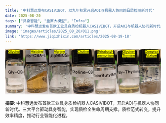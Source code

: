 ```yaml
---
title: '中科慧远发布CASIVIBOT，以九年积累开启AOI与机器人协同的品质检测新时代'
date: 2025-08-20
tags: ["具身智能", "垂直大模型", "Infra"]
summary: '中科慧远发布首款工业具身质检机器人CASIVIBOT，开启AOI与机器人协同新时代。三大平台驱动具身智能，实现质检全生命周期支撑。质检范式转变，提升效率精度，推动行业智能化进程。'
image: 'images/articles/2025_08_20/011.png'
link: 'https://www.jiqizhixin.com/articles/2025-08-19-18'
---
```

![中科慧远发布CASIVIBOT，以九年积累开启AOI与机器人协同的品质检测新时代](images/articles/2025_08_20/011.png)

**摘要**: 中科慧远发布首款工业具身质检机器人CASIVIBOT，开启AOI与机器人协同新时代。三大平台驱动具身智能，实现质检全生命周期支撑。质检范式转变，提升效率精度，推动行业智能化进程。
